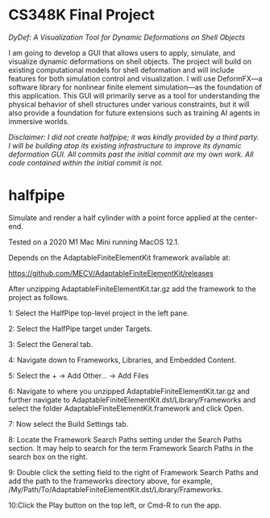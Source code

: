# CS348K Final Project

_DyDef: A Visualization Tool for Dynamic Deformations on Shell Objects_

I am going to develop a GUI that allows users to apply, simulate, and visualize dynamic deformations on shell objects. The project will build on existing computational models for shell deformation and will include features for both simulation control and visualization. I will use DeformFX—a software library for nonlinear finite element simulation—as the foundation of this application. This GUI will primarily serve as a tool for understanding the physical behavior of shell structures under various constraints, but it will also provide a foundation for future extensions such as training AI agents in immersive worlds.

*Disclaimer: I did not create halfpipe; it was kindly provided by a third party. I will be building atop its existing infrastructure to improve its dynamic deformation GUI. All commits past the initial commit are my own work. All code contained within the initial commit is not.*

# halfpipe

Simulate and render a half cylinder with a point force applied at the
center-end.

Tested on a 2020 M1 Mac Mini running MacOS 12.1.
                                                                              
Depends on the AdaptableFiniteElementKit framework available at:

https://github.com/MECV/AdaptableFiniteElementKit/releases

After unzipping AdaptableFiniteElementKit.tar.gz add the framework
to the project as follows.

1: Select the HalfPipe top-level project in the left pane.

2: Select the HalfPipe target under Targets.

3: Select the General tab.

4: Navigate down to Frameworks, Libraries, and Embedded Content.

5: Select the + -> Add Other... -> Add Files

6: Navigate to where you unzipped AdaptableFiniteElementKit.tar.gz and
   further navigate to AdaptableFiniteElementKit.dst/Library/Frameworks
   and select the folder AdaptableFiniteElementKit.framework and click
   Open.
   
7: Now select the Build Settings tab.

8: Locate the Framework Search Paths setting under the Search Paths
   section.  It may help to search for the term Framework Search Paths
   in the search box on the right.
   
9: Double click the setting field to the right of Framework Search Paths
   and add the path to the frameworks directory above, for example,
   /My/Path/To/AdaptableFiniteElementKit.dst/Library/Frameworks.
   
10:Click the Play button on the top left, or Cmd-R to run the app.

